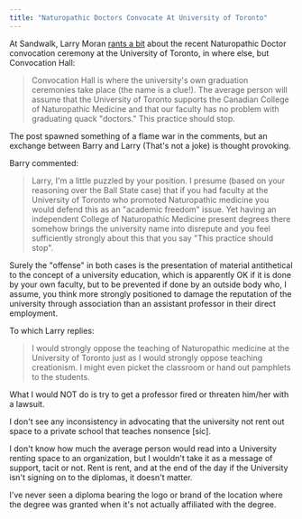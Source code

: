 ```yaml
---
title: "Naturopathic Doctors Convocate At University of Toronto"
---
```


At Sandwalk, Larry Moran [rants a bit](http://sandwalk.blogspot.ca/2013/06/naturopathic-doctors-graduate-from.html%5C) about the recent Naturopathic Doctor convocation ceremony at the University of Toronto, in where else, but Convocation Hall:

> Convocation Hall is where the university's own graduation ceremonies take place (the name is a clue!). The average person will assume that the University of Toronto supports the Canadian College of Naturopathic Medicine and that our faculty has no problem with graduating quack "doctors."  This practice should stop.

The post spawned something of a flame war in the comments, but an exchange between Barry and Larry (That's not a joke) is thought provoking.

Barry commented:

> Larry, I'm a little puzzled by your position. I presume (based on your  reasoning over the Ball State case) that if you had faculty at the  University of Toronto who promoted Naturopathic medicine you would  defend this as an "academic freedom" issue. Yet having an independent  College of Naturopathic Medicine present degrees there somehow brings  the university name into disrepute and you feel sufficiently strongly  about this that you say "This practice should stop". 

Surely the  "offense" in both cases is the presentation of material antithetical to  the concept of a university education, which is apparently OK if it is  done by your own faculty, but to be prevented if done by an outside body  who, I assume, you think more strongly positioned to damage the  reputation of the university through association than an assistant  professor in their direct employment.

To which Larry replies:

> <span id="bc_0_25b+seedOTwwD" kind="d">I would strongly oppose the  teaching of Naturopathic medicine at the University of Toronto just as I  would strongly oppose teaching creationism. I might even picket the  classroom or hand out pamphlets to the students.

What I would NOT do is try to get a professor fired or threaten him/her with a lawsuit.

I don't see any inconsistency in advocating that the university not rent out space to a private school that teaches nonsence [sic].</span> 

I don't know how much the average person would read into a University renting space to an organization, but I wouldn't take it as a message of support, tacit or not. Rent is rent, and at the end of the day if the University isn't signing on to the diplomas, it doesn't matter.

I've never seen a diploma bearing the logo or brand of the location where the degree was granted when it's not actually affiliated with the degree.

